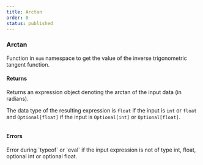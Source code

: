 ```yaml
---
title: Arctan
order: 0
status: published
---
```


### Arctan

Function in `num` namespace to get the value of the inverse trigonometric 
tangent function.

#### Returns
<Expandable type="Expr">
Returns an expression object denoting the arctan of the input data (in radians).

The data type of the resulting expression is `float` if the input is `int` or 
`float` and `Optional[float]` if the input is `Optional[int]` or `Optional[float]`.
</Expandable>


<pre snippet="api-reference/expressions/num#arctan"
    status="success" message="Getting arctan of a number">
</pre>

#### Errors
<Expandable title="Invoking on a non-numeric type">
Error during `typeof` or `eval` if the input expression is not of type int, 
float, optional int or optional float.
</Expandable>
